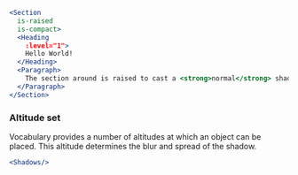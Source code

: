 ```jsx
<Section
  is-raised
  is-compact>
  <Heading 
    :level="1">
    Hello World!
  </Heading>
  <Paragraph>
    The section around is raised to cast a <strong>normal</strong> shadow.
  </Paragraph>
</Section>
```

### Altitude set

Vocabulary provides a number of altitudes at which an object can be placed. 
This altitude determines the blur and spread of the shadow. 

```jsx noeditor
<Shadows/>
```

